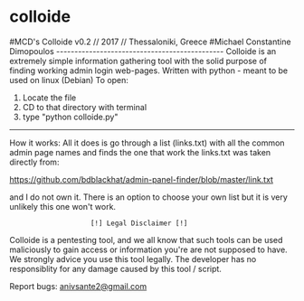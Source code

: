 # colloide
#MCD's Colloide v0.2 // 2017 // Thessaloniki, Greece
#Michael Constantine Dimopoulos ----------------------------------------------
Colloide is an extremely simple information gathering tool with the solid purpose of finding working admin login web-pages.
Written with python - meant to be used on linux (Debian)
To open:
1) Locate the file
2) CD to that directory with terminal
3) type "python colloide.py"
--------------------
How it works:
All it does is go through a list (links.txt) with all the common admin page names and finds 
the one that work  the links.txt was taken directly from:
 
https://github.com/bdblackhat/admin-panel-finder/blob/master/link.txt

and I do not own it. There is an option to choose your own
list but it is very unlikely this one won't work.

                        [!] Legal Disclaimer [!]

Colloide is a pentesting tool, and we all know that such tools can be 
used maliciously to gain access or information you're are not supposed 
to have. We strongly advice you use this tool legally. The developer 
has no responsiblity for any damage caused by this tool / script.

Report bugs: anivsante2@gmail.com

